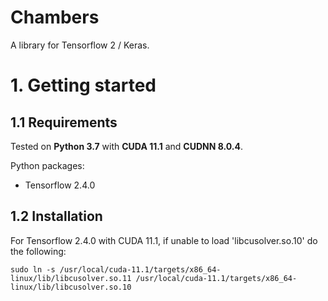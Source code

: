 # Chambers
A library for Tensorflow 2 / Keras.

# 1. Getting started

## 1.1 Requirements
Tested on **Python 3.7** with **CUDA 11.1** and **CUDNN 8.0.4**.

Python packages:
* Tensorflow 2.4.0

## 1.2 Installation

For Tensorflow 2.4.0 with CUDA 11.1, if unable to load 'libcusolver.so.10' do the following:
```
sudo ln -s /usr/local/cuda-11.1/targets/x86_64-linux/lib/libcusolver.so.11 /usr/local/cuda-11.1/targets/x86_64-linux/lib/libcusolver.so.10
```
